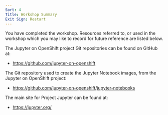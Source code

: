 ```yaml
---
Sort: 4
Title: Workshop Summary
Exit Sign: Restart
---
```


You have completed the workshop. Resources referred to, or used in the workshop which you may like to record for future reference are listed below.

The Jupyter on OpenShift project Git repositories can be found on GitHub at:

* https://github.com/jupyter-on-openshift

The Git repository used to create the Jupyter Notebook images, from the Jupyter on OpenShift project:

* https://github.com/jupyter-on-openshift/jupyter-notebooks

The main site for Project Jupyter can be found at:

* https://jupyter.org/
